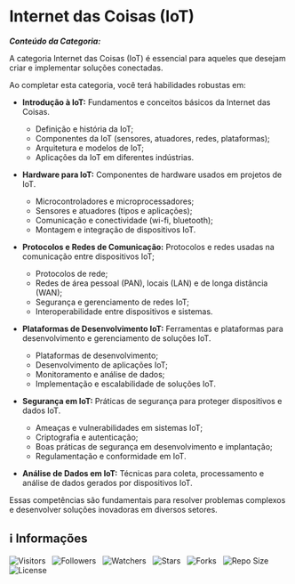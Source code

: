<!-- Título -->
# Internet das Coisas (IoT)

***Conteúdo da Categoria:***

A categoria Internet das Coisas (IoT) é essencial para aqueles que desejam criar e implementar soluções conectadas.

Ao completar esta categoria, você terá habilidades robustas em:

* **Introdução à IoT:** Fundamentos e conceitos básicos da Internet das Coisas.
  * Definição e história da IoT;
  * Componentes da IoT (sensores, atuadores, redes, plataformas);
  * Arquitetura e modelos de IoT;
  * Aplicações da IoT em diferentes indústrias.

* **Hardware para IoT:** Componentes de hardware usados em projetos de IoT.
  * Microcontroladores e microprocessadores;
  * Sensores e atuadores (tipos e aplicações);
  * Comunicação e conectividade (wi-fi, bluetooth);
  * Montagem e integração de dispositivos IoT.

* **Protocolos e Redes de Comunicação:** Protocolos e redes usadas na comunicação entre dispositivos IoT;
  * Protocolos de rede;
  * Redes de área pessoal (PAN), locais (LAN) e de longa distância (WAN);
  * Segurança e gerenciamento de redes IoT;
  * Interoperabilidade entre dispositivos e sistemas.

* **Plataformas de Desenvolvimento IoT:** Ferramentas e plataformas para desenvolvimento e gerenciamento de soluções IoT.
  * Plataformas de desenvolvimento;
  * Desenvolvimento de aplicações IoT;
  * Monitoramento e análise de dados;
  * Implementação e escalabilidade de soluções IoT.

* **Segurança em IoT:** Práticas de segurança para proteger dispositivos e dados IoT.
  * Ameaças e vulnerabilidades em sistemas IoT;
  * Criptografia e autenticação;
  * Boas práticas de segurança em desenvolvimento e implantação;
  * Regulamentação e conformidade em IoT.

* **Análise de Dados em IoT:** Técnicas para coleta, processamento e análise de dados gerados por dispositivos IoT.

Essas competências são fundamentais para resolver problemas complexos e desenvolver soluções inovadoras em diversos setores.

<!-- Informações -->
## &#8505; Informações

![Visitors](https://api.visitorbadge.io/api/visitors?path=Devsgeeknerd%2Fcat-iot&label=Visitantes&labelColor=%23700070&labelStyle=none&countColor=%23000fff&style=plastic&color=%23ffffff "Total de Visitantes")
&nbsp;
![Followers](https://img.shields.io/github/followers/Devsgeeknerd?style=p&label=Seguidores&labelColor=800080&color=000fff "Total de Seguidores")
&nbsp;
![Watchers](https://img.shields.io/github/watchers/Devsgeeknerd/cat-iot?style=p&label=Observadores&labelColor=800080&color=000fff "Total de Observadores")
&nbsp;
![Stars](https://img.shields.io/github/stars/Devsgeeknerd/cat-iot?style=p&label=Estrelas&labelColor=800080&color=000fff "Total de Estrelas")
&nbsp;
![Forks](https://img.shields.io/github/forks/Devsgeeknerd/cat-iot?style=p&label=Bifurcações&labelColor=800080&color=000fff "Total de Bifurcações")
&nbsp;
![Repo Size](https://img.shields.io/github/repo-size/Devsgeeknerd/cat-iot?style=p&label=Tamanho&labelColor=800080&color=000fff "Tamanho do Repositório")
&nbsp;
![License](https://img.shields.io/github/license/Devsgeeknerd/cat-iot?style=p&label=Licença&labelColor=800080&color=000fff "Licença do Repositório")
